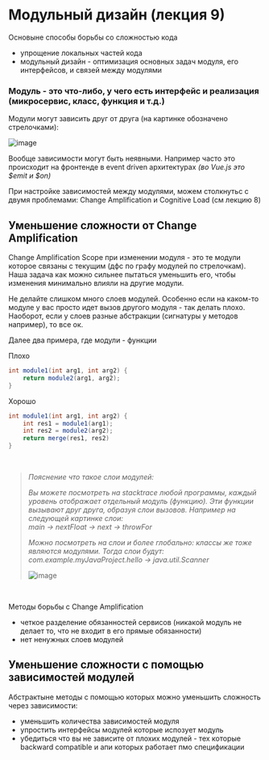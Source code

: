 # Модульный дизайн (лекция 9)

Основыне способы борьбы со сложностью кода
- упрощение локальных частей кода
- модульный дизайн - оптимизация основных задач модуля, его интерфейсов, и связей между модулями

### Модуль - это что-либо, у чего есть интерфейс и реализация (микросервис, класс, функция и т.д.)

Модули могут зависить друг от друга (на картинке обозначено стрелочками):

![image](https://user-images.githubusercontent.com/57497898/213812478-fe41034e-38c5-4b64-9da4-1f7e398c3851.png)

Вообще зависимости могут быть неявными. Например часто это происходит на фронтенде в event driven архитектурах *(во Vue.js это $emit и $on)*

При настройке зависимостей между модулями, можем столкнутьс с двумя проблемами: Change Amplification и Cognitive Load (см лекцию 8)

## Уменьшение сложности от Change Amplification
Change Amplification Scope при изменении модуля - это те модули которое связаны с текущим (дфс по графу модулей по стрелочкам). Наша задача как можно сильнее пытаться уменьшить его, чтобы изменения минимально влияли на другие модули.

Не делайте слишком много слоев модулей. Особенно если на каком-то модуле у вас просто идет вызов другого модуля - так делать плохо.
Наоборот, если у слоев разные абстракции (сигнатуры у методов например), то все ок.

Далее два примера, где модули - функции

Плохо
```java
int module1(int arg1, int arg2) {
    return module2(arg1, arg2);
}
```

Хорошо
```java
int module1(int arg1, int arg2) {
    int res1 = module1(arg1);
    int res2 = module2(arg2);
    return merge(res1, res2)
}
```

<br>

> *Пояснение что такое слои модулей:*
> 
> *Вы можете посмотреть на stacktrace любой программы, каждый уровень отображает отдельный модуль (функцию). Эти функции вызывают друг друга, образуя слои вызовов. Например на следующей картинке слои:* <br> *main -> nextFloat -> next -> throwFor*
>
> *Можно посмотреть на слои и более глобально: классы же тоже являются модулями. Тогда слои будут:* <br> *com.example.myJavaProject.hello -> java.util.Scanner*
> 
> ![image](https://user-images.githubusercontent.com/57497898/213817812-0470fdd0-3bea-4905-ada3-d6e3c6ab9ce3.png)

<br>

Методы борьбы с Change Amplification
- четкое разделение обязанностей сервисов (никакой модуль не делает то, что не входит в его прямые обязанности)
- нет ненужных слоев модулей

## Уменьшение сложности с помощью зависимостей модулей
Абстрактыне методы с помощью которых можно уменьшить сложность через зависимости:
- уменьшить количества зависимостей модуля
- упростить интерфейсы модулей которые испозует модуль
- убедиться что вы не зависите от плохих модулей - тех которые backward compatible и апи которых работает пмо спецификации

